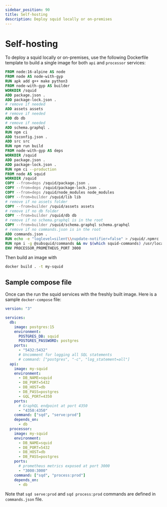 ```yaml
---
sidebar_position: 90
title: Self-hosting
description: Deploy squid locally or on-premises
---
```


# Self-hosting

To deploy a squid locally or on-premises, use the following Dockerfile template to build a single image for both `api` and `processor` services:

```dockerfile title="Dockerfile"
FROM node:16-alpine AS node
FROM node AS node-with-gyp
RUN apk add g++ make python3
FROM node-with-gyp AS builder
WORKDIR /squid
ADD package.json .
ADD package-lock.json .
# remove if needed
ADD assets assets 
# remove if needed
ADD db db
# remove if needed
ADD schema.graphql .
RUN npm ci
ADD tsconfig.json .
ADD src src
RUN npm run build
FROM node-with-gyp AS deps
WORKDIR /squid
ADD package.json .
ADD package-lock.json .
RUN npm ci --production
FROM node AS squid
WORKDIR /squid
COPY --from=deps /squid/package.json .
COPY --from=deps /squid/package-lock.json .
COPY --from=deps /squid/node_modules node_modules
COPY --from=builder /squid/lib lib
# remove if no assets folder
COPY --from=builder /squid/assets assets
# remove if no db folder
COPY --from=builder /squid/db db
# remove if no schema.graphql is in the root
COPY --from=builder /squid/schema.graphql schema.graphql
# remove if no commands.json is in the root
ADD commands.json .
RUN echo -e "loglevel=silent\\nupdate-notifier=false" > /squid/.npmrc
RUN npm i -g @subsquid/commands && mv $(which squid-commands) /usr/local/bin/sqd
ENV PROCESSOR_PROMETHEUS_PORT 3000
```

Then build an image with 
```bash
docker build . -t my-squid
```

## Sample compose file

Once can the run the squid services with the freshly built image. Here is a sample `docker-compose` file:

```yaml
version: "3"

services:
  db:
    image: postgres:15
    environment:
      POSTGRES_DB: squid
      POSTGRES_PASSWORD: postgres
    ports:
      - "5432:5432"
      # Uncomment for logging all SQL statements
      # command: ["postgres", "-c", "log_statement=all"]
  api:
    image: my-squid
    environment:
      - DB_NAME=squid
      - DB_PORT=5432
      - DB_HOST=db
      - DB_PASS=postgres
      - GQL_PORT=4350
    ports:
      # GraphQL endpoint at port 4350
      - "4350:4350"
    command: ["sqd", "serve:prod"]
    depends_on:
      - db
  processor:
    image: my-squid
    environment:
      - DB_NAME=squid
      - DB_PORT=5432
      - DB_HOST=db
      - DB_PASS=postgres
    ports:
      # prometheus metrics exposed at port 3000
      - "3000:3000"
    command: ["sqd", "process:prod"]
    depends_on:
      - db
```

Note that `sqd serve:prod` and `sqd process:prod` commands are defined in `commands.json` file.
